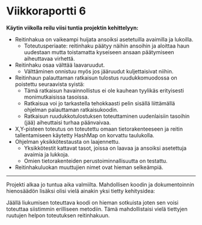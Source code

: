 # Viikkoraportti 6


**Käytin viikolla reilu viisi tuntia projektin kehittelyyn:**

* Reitinhakua on vaikeampi huijata ansoiksi asetetuilla avaimilla ja lukoilla.
  * Toteutusperiaate: reitinhaku päätyy näihin ansoihin ja aloittaa haun uudestaan mutta toistamatta kyseiseen ansaan päätymiseen aiheuttavaa virhettä.
* Reitinhaku osaa välttää laavaruudut.
  * Välttäminen onnistuu myös jos jääruudut kuljettaisivat niihin.
* Reitinhaun palauttaman ratkaisun tulostus ruudukkomuodossa on poistettu seuraavista syistä:
  * Tämä ratkaisun havainnollistus ei ole kauhean tyylikäs erityisesti monimutkaisissa tasoissa.
  * Ratkaisua voi jo tarkastella tehokkaasti pelin sisällä liittämällä ohjelman palauttaman ratkaisukoodin.
  * Ratkaisun ruudukkotulostuksen toteuttaminen uudenlaisiin tasoihin (jää) aiheuttaisi turhaa päänvaivaa.
* X,Y-pisteen toteutus on toteutettu omaan tietorakenteeseen ja reitin tallentamiseen käytetty HashMap on korvattu taulukolla.
* Ohjelman yksikkötestausta on laajennettu.
  * Yksikkötestit kattavat tasot, joissa on laavaa ja ansoiksi asetettuja avaimia ja lukkoja.
  * Omien tietorakenteiden perustoiminnallisuutta on testattu.
* Reitinhakuluokan muuttujien nimet ovat hieman selkeämpiä.

--------------------------------------------------------------

Projekti alkaa jo tuntua aika valmiilta. Mahdollisen koodin ja dokumentoinnin hienosäädön lisäksi olisi vielä ainakin yksi tietty kehitysidea:

Jäällä liukumisen toteuttava koodi on hieman sotkuista joten sen voisi toteuttaa siistimmin erilliseen metodiin. Tämä mahdollistaisi vielä tiettyjen ruutujen helpon toteutuksen reitinhakuun.
